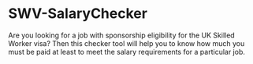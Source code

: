 # SWV-SalaryChecker
Are you looking for a job with sponsorship eligibility for the UK Skilled Worker visa?  Then this checker tool will help you to know how much you must be paid at least to meet the salary requirements for a particular job.
